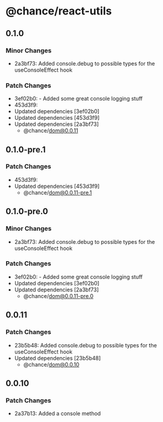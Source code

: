 # @chance/react-utils

## 0.1.0

### Minor Changes

- 2a3bf73: Added console.debug to possible types for the useConsoleEffect hook

### Patch Changes

- 3ef02b0: - Added some great console logging stuff
- 453d3f9:
- Updated dependencies [3ef02b0]
- Updated dependencies [453d3f9]
- Updated dependencies [2a3bf73]
  - @chance/dom@0.0.11

## 0.1.0-pre.1

### Patch Changes

- 453d3f9:
- Updated dependencies [453d3f9]
  - @chance/dom@0.0.11-pre.1

## 0.1.0-pre.0

### Minor Changes

- 2a3bf73: Added console.debug to possible types for the useConsoleEffect hook

### Patch Changes

- 3ef02b0: - Added some great console logging stuff
- Updated dependencies [3ef02b0]
- Updated dependencies [2a3bf73]
  - @chance/dom@0.0.11-pre.0

## 0.0.11

### Patch Changes

- 23b5b48: Added console.debug to possible types for the useConsoleEffect hook
- Updated dependencies [23b5b48]
  - @chance/dom@0.0.10

## 0.0.10

### Patch Changes

- 2a37b13: Added a console method
